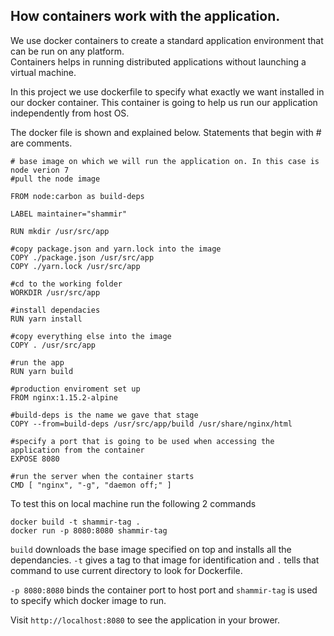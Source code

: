 ## How containers work with the application.

We use docker containers to create a standard application environment that can be run on any platform.  
Containers helps in running distributed applications without launching a virtual machine.

In this project we use dockerfile to specify what exactly we want installed in our docker container. This container is going to help us run our application independently from host OS.

The docker file is shown and explained below. Statements that begin with # are comments.

```
# base image on which we will run the application on. In this case is node verion 7
#pull the node image

FROM node:carbon as build-deps

LABEL maintainer="shammir"

RUN mkdir /usr/src/app

#copy package.json and yarn.lock into the image
COPY ./package.json /usr/src/app
COPY ./yarn.lock /usr/src/app

#cd to the working folder
WORKDIR /usr/src/app

#install dependacies
RUN yarn install

#copy everything else into the image
COPY . /usr/src/app

#run the app
RUN yarn build

#production enviroment set up
FROM nginx:1.15.2-alpine

#build-deps is the name we gave that stage
COPY --from=build-deps /usr/src/app/build /usr/share/nginx/html

#specify a port that is going to be used when accessing the application from the container
EXPOSE 8080

#run the server when the container starts
CMD [ "nginx", "-g", "daemon off;" ]
```

To test this on local machine run the following 2 commands

```
docker build -t shammir-tag .
docker run -p 8080:8080 shammir-tag
```

`build` downloads the base image specified on top and installs all the dependancies.
`-t` gives a tag to that image for identification and `.` tells that command to use current directory to look for Dockerfile.  

`-p 8080:8080` binds the container port to host port and `shammir-tag` is used to specify which docker image to run.

Visit `http://localhost:8080` to see the application in your brower.

